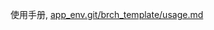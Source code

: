 使用手册, [app_env.git/brch_template/usage.md](http://giteaz:3000/frida_analyze_app_src/app_env/src/branch/brch_template/usage.md)